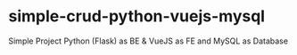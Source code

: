 # simple-crud-python-vuejs-mysql
Simple Project Python (Flask) as BE &amp; VueJS as FE and MySQL as Database
